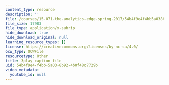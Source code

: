 ```yaml
---
content_type: resource
description: ''
file: /courses/15-071-the-analytics-edge-spring-2017/54b4f9e4f4bb5a038b924b0f48c7729b_ayrdDJPAD5M.vtt
file_size: 17983
file_type: application/x-subrip
hide_download: true
hide_download_original: null
learning_resource_types: []
license: https://creativecommons.org/licenses/by-nc-sa/4.0/
ocw_type: OCWFile
resourcetype: Other
title: 3play caption file
uid: 54b4f9e4-f4bb-5a03-8b92-4b0f48c7729b
video_metadata:
  youtube_id: null
---
```

